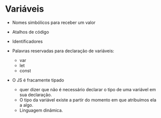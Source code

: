 # Variáveis

* Nomes simbólicos para receber um valor
* Atalhos de código
* Identificadores

* Palavras reservadas para declaração de variáveis:
    - var 
    - let
    - const
* O JS é fracamente tipado
    - quer dizer que não é necessário declarar o tipo de uma variável em sua declaração.
    - O tipo da variável existe a partir do momento em que atribuímos ela a algo.
    - Linguagem dinâmica.
    